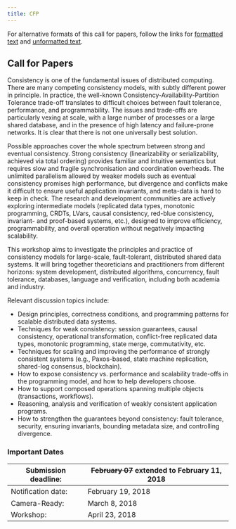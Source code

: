 ```yaml
---
title: CFP
---
```


For alternative formats of this call for papers, follow the links for [formatted text](https://easychair.org/cfp/papoc18) and [unformatted text](cfp.txt).  

## Call for Papers

Consistency is one of the fundamental issues of distributed computing.
There are many competing consistency models, with subtly different power
in principle.
In practice, the well-known Consistency-Availability-Partition
Tolerance trade-off translates to difficult choices between fault
tolerance, performance, and programmability.
The issues and trade-offs are particularly vexing at scale, with a large number of
processes or a large shared database, and in the presence of high
latency and failure-prone networks.
It is clear that there is not one universally best solution.

Possible approaches cover the whole spectrum between strong and eventual
consistency.
Strong consistency (linearizability or serializability, achieved via total ordering) provides familiar and intuitive semantics but requires slow and fragile synchronisation and coordination overheads.
The unlimited parallelism allowed by weaker models such as eventual consistency promises high performance, but divergence and conflicts make it difficult to ensure useful application invariants, and meta-data is hard to keep in check.
The research and development communities are actively exploring intermediate models (replicated data types, monotonic programming, CRDTs, LVars, causal consistency, red-blue consistency, invariant- and proof-based systems, etc.), designed to improve efficiency, programmability, and overall operation without negatively impacting scalability.

This workshop aims to investigate the principles and practice of consistency models for large-scale, fault-tolerant, distributed shared data systems. It will bring together theoreticians and practitioners from different horizons: system development, distributed algorithms, concurrency, fault tolerance, databases, language and verification, including both academia and industry.

Relevant discussion topics include:
 * Design principles, correctness conditions, and programming patterns for scalable distributed data systems.
 * Techniques for weak consistency: session guarantees, causal consistency, operational transformation, conflict-free replicated data types, monotonic programming, state merge, commutativity, etc.
 * Techniques for scaling and improving the performance of strongly consistent systems (e.g., Paxos-based, state machine replication, shared-log consensus, blockchain).
 * How to expose consistency vs. performance and scalability trade-offs in the programming model, and how to help developers choose.
 * How to support composed operations spanning multiple objects (transactions, workflows).
 * Reasoning, analysis and verification of weakly consistent application programs.
 * How to strengthen the guarantees beyond consistency: fault tolerance, security, ensuring invariants, bounding metadata size, and controlling divergence.
 

### Important Dates

|Submission deadline: | ~~February 07~~ **extended to February 11**, 2018 |
|--------------|--------------------------|
|Notiﬁcation date: | February 19, 2018|
|Camera-Ready: | March 8, 2018|
|Workshop: | April 23, 2018|

